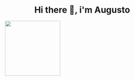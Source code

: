 <h1 align="center">Hi there 👋, i'm Augusto</h1>

 <div>
  <a href="https://github.com/augustofgui">
    <img height="180em" src="https://github-readme-stats.vercel.app/api/top-langs/?username=augustofgui&layout=compact&langs_count=16&theme=dracula"/>
  </a>
</div>
